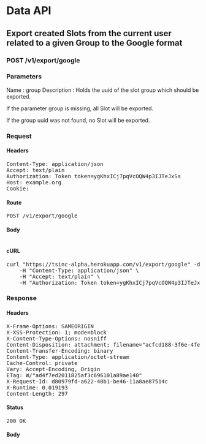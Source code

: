 # Data API

## Export created Slots from the current user related to a given Group to the Google format

### POST /v1/export/google

### Parameters

Name : group
Description : Holds the uuid of the slot group which should be exported.

If the parameter group is missing, all Slot will be exported.

If the group uuid was not found, no Slot will be exported.

### Request

#### Headers

<pre>Content-Type: application/json
Accept: text/plain
Authorization: Token token=ygKhxICj7pqVcOQW4p3IJTeJxSs
Host: example.org
Cookie: </pre>

#### Route

<pre>POST /v1/export/google</pre>

#### Body
```javascript

```


#### cURL

<pre class="request">curl &quot;https://tsinc-alpha.herokuapp.com/v1/export/google&quot; -d &#39;{&quot;group&quot;:&quot;acfcd188-3f6e-4fe4-8b02-390ddd20d97e&quot;}&#39; -X POST \
	-H &quot;Content-Type: application/json&quot; \
	-H &quot;Accept: text/plain&quot; \
	-H &quot;Authorization: Token token=ygKhxICj7pqVcOQW4p3IJTeJxSs&quot;</pre>

### Response

#### Headers

<pre>X-Frame-Options: SAMEORIGIN
X-XSS-Protection: 1; mode=block
X-Content-Type-Options: nosniff
Content-Disposition: attachment; filename=&quot;acfcd188-3f6e-4fe4-8b02-390ddd20d97e.ical&quot;
Content-Transfer-Encoding: binary
Content-Type: application/octet-stream
Cache-Control: private
Vary: Accept-Encoding, Origin
ETag: W/&quot;ad4f7ed2011825af3c696101a89ae140&quot;
X-Request-Id: d80979fd-a622-40b1-be46-11a8ae87514c
X-Runtime: 0.019193
Content-Length: 297</pre>

#### Status

<pre>200 OK</pre>

#### Body

```javascript

```
